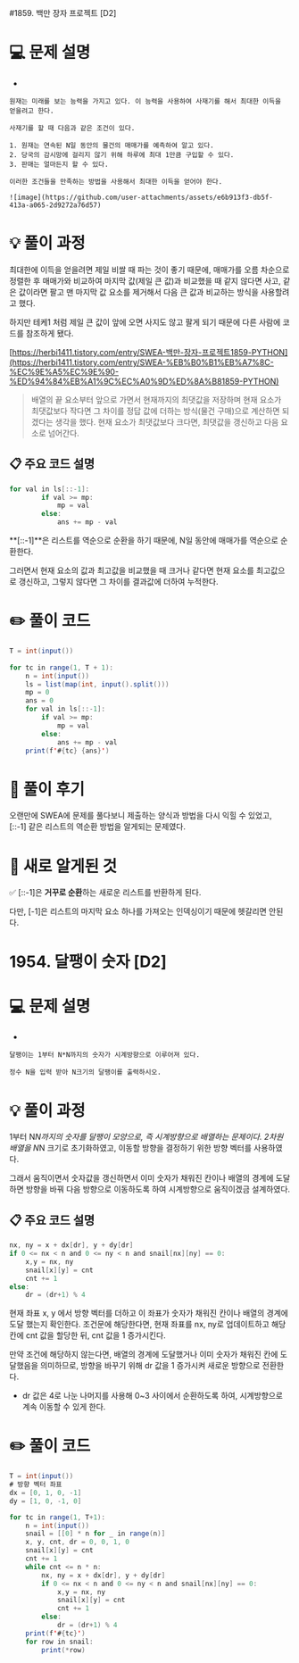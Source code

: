 #1859. 백만 장자 프로젝트 [D2]
# 💻 문제 설명

- 
    
    원재는 미래를 보는 능력을 가지고 있다. 이 능력을 사용하여 사재기를 해서 최대한 이득을 얻을려고 한다.
    
    사재기를 할 때 다음과 같은 조건이 있다.
    
    1. 원재는 연속된 N일 동안의 물건의 매매가를 예측하여 알고 있다.
    2. 당국의 감시망에 걸리지 않기 위해 하루에 최대 1만큼 구입할 수 있다.
    3. 판매는 얼마든지 할 수 있다.
    
    이러한 조건들을 만족하는 방법을 사용해서 최대한 이득을 얻어야 한다.
    
    ![image](https://github.com/user-attachments/assets/e6b913f3-db5f-413a-a065-2d9272a76d57)
    

# **💡 풀이 과정**

최대한에 이득을 얻을려면 제일 비쌀 때 파는 것이 좋기 때문에, 매매가를 오름 차순으로 정렬한 후 매매가와 비교하여 마지막 값(제일 큰 값)과 비교했을 때 같지 않다면 사고, 같은 값이라면 팔고 맨 마지막 값 요소를 제거해서 다음 큰 값과 비교하는 방식을 사용할려고 했다.

하지만 테케1 처럼 제일 큰 값이 앞에 오면 사지도 않고 팔게 되기 때문에 다른 사람에 코드를 참조하게 됐다. 

[https://herbi1411.tistory.com/entry/SWEA-백만-장자-프로젝트1859-PYTHON](https://herbi1411.tistory.com/entry/SWEA-%EB%B0%B1%EB%A7%8C-%EC%9E%A5%EC%9E%90-%ED%94%84%EB%A1%9C%EC%A0%9D%ED%8A%B81859-PYTHON)

> 배열의 끝 요소부터 앞으로 가면서 현재까지의 최댓값을 저장하며  현재 요소가 최댓값보다 작다면 그 차이를 정답 값에 더하는 방식(물건 구매)으로 계산하면 되겠다는 생각을 했다. 현재 요소가 최댓값보다 크다면, 최댓값을 갱신하고 다음 요소로 넘어간다.
> 

## 📋 주요 코드 설명

```java
for val in ls[::-1]:
        if val >= mp:
            mp = val
        else:
            ans += mp - val
```

**[::-1]**은 리스트를 역순으로 순환을 하기 때문에, N일 동안에 매매가를 역순으로 순환한다.

그러면서 현재 요소의 값과 최고값을 비교했을 때 크거나 같다면 현재 요소를 최고값으로 갱신하고, 그렇지 않다면 그 차이를 결과값에 더하여 누적한다.

# ✏️ **풀이 코드**

```java
T = int(input())
 
for tc in range(1, T + 1):
    n = int(input())
    ls = list(map(int, input().split()))
    mp = 0
    ans = 0
    for val in ls[::-1]:
        if val >= mp:
            mp = val
        else:
            ans += mp - val
    print(f'#{tc} {ans}')
```

# 📒 **풀이 후기**

오랜만에 SWEA에 문제를 풀다보니 제출하는 양식과 방법을 다시 익힐 수 있었고, [::-1] 같은 리스트의 역순환 방법을 알게되는 문제였다.

# 📝 새로 알게된 것

✅ [::-1]은 **거꾸로 순환**하는 새로운 리스트를 반환하게 된다.

다만, [-1]은 리스트의 마지막 요소 하나를 가져오는 인덱싱이기 때문에 헷갈리면 안된다.

# 1954. 달팽이 숫자 [D2]
# 💻 문제 설명

- 
    
    달팽이는 1부터 N*N까지의 숫자가 시계방향으로 이루어져 있다.
    
    정수 N을 입력 받아 N크기의 달팽이를 출력하시오.
    

# **💡 풀이 과정**

1부터 N*N까지의 숫자를 달팽이 모양으로, 즉 시계방향으로 배열하는 문제이다.
2차원 배열을 N*N 크기로 초기화하였고, 이동할 방향을 결정하기 위한 방향 벡터를 사용하였다.

그래서 움직이면서 숫자값을 갱신하면서 이미 숫자가 채워진 칸이나 배열의 경계에 도달하면 방향을 바꿔 다음 방향으로 이동하도록 하여 시계방향으로 움직이겠금 설계하였다.

## 📋 주요 코드 설명

```java
nx, ny = x + dx[dr], y + dy[dr]
if 0 <= nx < n and 0 <= ny < n and snail[nx][ny] == 0:
    x,y = nx, ny
    snail[x][y] = cnt
    cnt += 1
else:
    dr = (dr+1) % 4
```

현재 좌표 x, y 에서 방향 벡터를 더하고 이 좌표가 숫자가 채워진 칸이나 배열의 경계에 도달 했는지 확인한다. 조건문에 해당한다면, 현재 좌표를 nx, ny로 업데이트하고 해당 칸에 cnt 값을 할당한 뒤, cnt 값을 1 증가시킨다.

만약 조건에 해당하지 않는다면, 배열의 경계에 도달했거나 이미 숫자가 채워진 칸에 도달했음을 의미하므로, 방향을 바꾸기 위해 dr 값을 1 증가시켜 새로운 방향으로 전환한다. 

- dr 값은 4로 나눈 나머지를 사용해 0~3 사이에서 순환하도록 하여, 시계방향으로 계속 이동할 수 있게 한다.

# ✏️ **풀이 코드**

```java
T = int(input())
# 방향 벡터 좌표
dx = [0, 1, 0, -1]
dy = [1, 0, -1, 0]

for tc in range(1, T+1):
    n = int(input())
    snail = [[0] * n for _ in range(n)]
    x, y, cnt, dr = 0, 0, 1, 0
    snail[x][y] = cnt
    cnt += 1
    while cnt <= n * n:
        nx, ny = x + dx[dr], y + dy[dr]
        if 0 <= nx < n and 0 <= ny < n and snail[nx][ny] == 0:
            x,y = nx, ny
            snail[x][y] = cnt
            cnt += 1
        else:
            dr = (dr+1) % 4
    print(f'#{tc}')
    for row in snail:
        print(*row)
```
